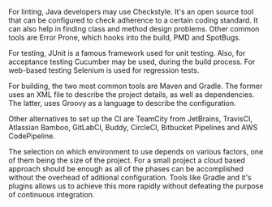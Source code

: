 For linting, Java developers may use Checkstyle. It's an open source tool that can be configured to check adherence to a certain coding standard. It can also help in finding class and method design problems. Other common tools are Error Prone, which hooks into the build, PMD and SpotBugs.

For testing, JUnit is a famous framework used for unit testing. Also, for acceptance testing Cucumber may be used, during the build process. For web-based testing Selenium is used for regression tests.

For building, the two most common tools are Maven and Gradle. The former uses an XML file to describe the project details, as well as dependencies. The latter, uses Groovy as a language to describe the configuration. 

Other alternatives to set up the CI are TeamCity from JetBrains, TravisCI, Atlassian Bamboo, GitLabCI, Buddy, CircleCI, Bitbucket Pipelines and AWS CodePipeline.

The selection on which environment to use depends on various factors, one of them being the size of the project. For a small project a cloud based approach should be enough as all of the phases can be accomplished without the overhead of aditional configuration. Tools like Gradle and it's plugins allows us to achieve this more rapidly without defeating the purpose of continuous integration.